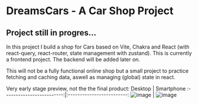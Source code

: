 # DreamsCars - A Car Shop Project

## Project still in progres...

In this project I build a shop for Cars based on Vite, Chakra and React (with react-query, react-router, state management with zustand).
This is currently a frontend project. The backend will be added later on.

This will not be a fully functional online shop but a small project to practice fetching and caching data, aswell as managing (global) state in react.

Very early stage preview, not the the final product:
Desktop            |  Smartphone
:-------------------------:|:-------------------------:
![image](https://github.com/samueleras/dreamcars-car-shop/assets/123464312/4acfac3d-df1f-4c4f-9cb4-9dd9564a3056) | ![image](https://github.com/samueleras/dreamcars-car-shop/assets/123464312/f61d1333-a955-44ee-88f0-1bdab8f03691)

